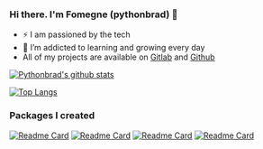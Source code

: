 ### Hi there. I'm Fomegne (pythonbrad) 👋

<!--
**pythonbrad/pythonbrad** is a ✨ _special_ ✨ repository because its `README.md` (this file) appears on your GitHub profile.
-->

- :zap: I am passioned by the tech
- 🌱 I’m addicted to learning and growing every day
- All of my projects are available on [Gitlab](https://gitlab.com/pythonbrad) and [Github](https://github.com/pythonbrad)
  
[![Pythonbrad's github stats](https://github-readme-stats.vercel.app/api?username=pythonbrad&count_private=true&show_icons=true&theme=radical&hide_rank=false)](https://github.com/pythonbrad/github-readme-stats)

[![Top Langs](https://github-readme-stats.vercel.app/api/top-langs/?username=pythonbrad)](https://github.com/pythonbrad/github-readme-stats)
    
### Packages I created
[![Readme Card](https://github-readme-stats.vercel.app/api/pin/?username=pythonbrad&repo=student_agenda)](https://github.com/pythonbrad/student_agenda) 
[![Readme Card](https://github-readme-stats.vercel.app/api/pin/?username=pythonbrad&repo=dze_lanye)](https://github.com/pythonbrad/dze_lanye)
[![Readme Card](https://github-readme-stats.vercel.app/api/pin/?username=pythonbrad&repo=learn_mala_tcl)](https://github.com/pythonbrad/learn_mala_tcl)
[![Readme Card](https://github-readme-stats.vercel.app/api/pin/?username=pythonbrad&repo=social_network)](https://github.com/pythonbrad/social_network)
